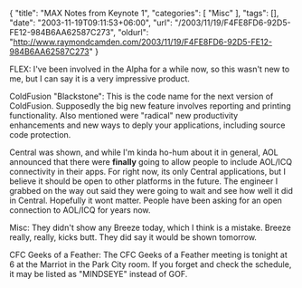 {
	"title": "MAX Notes from Keynote 1",
	"categories": [
		"Misc"
	],
	"tags": [],
	"date": "2003-11-19T09:11:53+06:00",
	"url": "/2003/11/19/F4FE8FD6-92D5-FE12-984B6AA62587C273",
	"oldurl": "http://www.raymondcamden.com/2003/11/19/F4FE8FD6-92D5-FE12-984B6AA62587C273"
}

FLEX: I've been involved in the Alpha for a while now, so this wasn't new to me, but I can say it is a very impressive product. 

ColdFusion "Blackstone": This is the code name for the next version of ColdFusion. Supposedly the big new feature involves reporting and printing functionality. Also mentioned were "radical" new productivity enhancements and new ways to deply your applications, including source code protection.

Central was shown, and while I'm kinda ho-hum about it in general, AOL announced that there were <b>finally</b> going to allow people to include AOL/ICQ connectivity in their apps. For right now, its only Central applications, but I believe it should be open to other platforms in the future. The engineer I grabbed on the way out said they were going to wait and see how well it did in Central. Hopefully it wont matter. People have been asking for an open connection to AOL/ICQ for years now.

Misc: They didn't show any Breeze today, which I think is a mistake. Breeze really, really, kicks butt. They did say it would be shown tomorrow. 

CFC Geeks of a Feather: The CFC Geeks of a Feather meeting is tonight at 6 at the Marriot in the Park City room. If you forget and check the schedule, it may be listed as "MINDSEYE" instead of GOF.